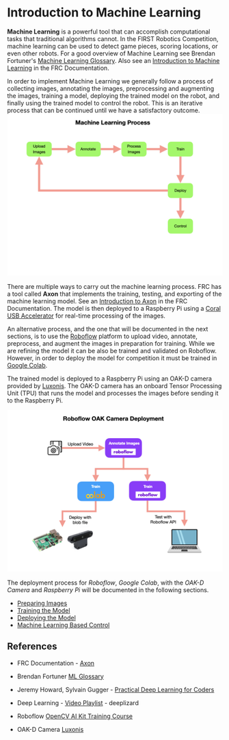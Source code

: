 # Introduction to Machine Learning
**Machine Learning** is a powerful tool that can accomplish computational tasks that traditional algorithms cannot. In the FIRST Robotics Competition, machine learning can be used to detect game pieces, scoring locations, or even other robots.  For a good overview of Machine Learning see Brendan Fortuner's [Machine Learning Glossary](https://ml-cheatsheet.readthedocs.io/en/latest/nn_concepts.html).  Also see an [Introduction to Machine Learning](https://docs.wpilib.org/en/stable/docs/software/wpilib-tools/axon/machine-learning.html) in the FRC Documentation. 

In order to implement Machine Learning we generally follow a process of collecting images, annotating the images, preprocessing and augmenting the images, training a model, deploying the trained model on the robot, and finally using the trained model to control the robot.  This is an iterative process that can be continued until we have a satisfactory outcome.  
![Machine Learning Process](../images/FRCMachineLearning/FRCMachineLearning.001.jpeg)

There are multiple ways to carry out the machine learning process.  FRC has a tool called **Axon** that implements the training, testing, and exporting of the machine learning model.  See an [Introduction to Axon](https://docs.wpilib.org/en/stable/docs/software/wpilib-tools/axon/introduction.html) in the FRC Documentation.  The model is then deployed to a Raspberry Pi using a [Coral USB Accelerator](https://coral.ai/products/accelerator) for real-time processing of the images. 

An alternative process, and the one that will be documented in the next sections, is to use the [Roboflow](https://roboflow.com) platform to upload video, annotate, preprocess, and augment the images in preparation for training. While we are refining the model it can be also be trained and validated on Roboflow. However, in order to deploy the model for competition it must be trained in [Google Colab](https://colab.research.google.com/?utm_source=scs-index).

The trained model is deployed to a Raspberry Pi using an OAK-D camera provided by [Luxonis](https://www.luxonis.com).  The OAK-D camera has an onboard Tensor Processing Unit (TPU) that runs the model and processes the images before sending it to the Raspberry Pi.

![Roboflow OAK-D Process](../images/FRCMachineLearning/FRCMachineLearning.002.jpeg)

The deployment process for *Roboflow*, *Google Colab*, with the *OAK-D Camera* and *Raspberry Pi* will be documented in the following sections.


- [Preparing Images](MLProcessImages.md)
- [Training the Model](MLTraining.md)
- [Deploying the Model](MLDeployment.md)
- [Machine Learning Based Control](MLControl.md)

## References
- FRC Documentation - [Axon](https://docs.wpilib.org/en/stable/docs/software/wpilib-tools/axon/introduction.html)

- Brendan Fortuner [ML Glossary](https://ml-cheatsheet.readthedocs.io/en/latest/nn_concepts.html)

- Jeremy Howard, Sylvain Gugger - [Practical Deep Learning for Coders](https://course.fast.ai/)

- Deep Learning - [Video Playlist](https://www.youtube.com/playlist?list=PLZbbT5o_s2xq7LwI2y8_QtvuXZedL6tQU) - deeplizard

- Roboflow [OpenCV AI Kit Training Course](https://roboflow.com/course)

- OAK-D Camera [Luxonis](https://www.luxonis.com)